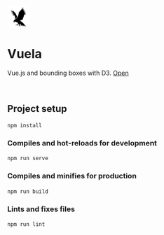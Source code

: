 <div>
    <img src="src/assets/logo.png" width="10%">
</div>

# Vuela

Vue.js and bounding boxes with D3. <a href="https://felmarlop.github.io/vuela/">Open</a>

<br />

## Project setup
```
npm install
```

### Compiles and hot-reloads for development
```
npm run serve
```

### Compiles and minifies for production
```
npm run build
```

### Lints and fixes files
```
npm run lint
```
